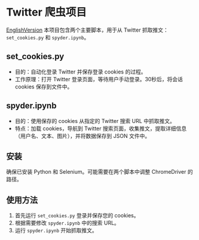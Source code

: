 # Twitter 爬虫项目
[EnglishVersion](README.md)
本项目包含两个主要脚本，用于从 Twitter 抓取推文：`set_cookies.py` 和 `spyder.ipynb`。

## set_cookies.py

- 目的：自动化登录 Twitter 并保存登录 cookies 的过程。
- 工作原理：打开 Twitter 登录页面，等待用户手动登录。30秒后，将会话 cookies 保存到文件中。

## spyder.ipynb

- 目的：使用保存的 cookies 从指定的 Twitter 搜索 URL 中抓取推文。
- 特点：加载 cookies，导航到 Twitter 搜索页面，收集推文，提取详细信息（用户名、文本、图片），并将数据保存到 JSON 文件中。

## 安装

确保已安装 Python 和 Selenium。可能需要在两个脚本中调整 ChromeDriver 的路径。

## 使用方法

1. 首先运行 `set_cookies.py` 登录并保存您的 cookies。
2. 根据需要修改 `spyder.ipynb` 中的搜索 URL。
3. 运行 `spyder.ipynb` 开始抓取推文。
